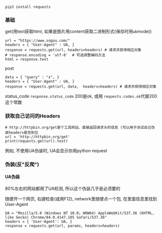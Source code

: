 `pip3 install requests`


### 基础
get(用text获取html, 如果是图片用content获取二进制形式(保存时用`wb`mode))
```
url = "https://www.sogou.com/"
headers = { "User-Agent" : UA, }
response = requests.get(url, headers=headers) # 请求并获得相应对象
# response.encoding = 'utf-8'  # 可选调整编码方法
html = response.text
```
post
```
data = { "query" : "x", }
headers = { "User-Agent" : UA, }
response = requests.get(url, data,  headers=headers) # 请求并获得相应对象
```

status_code
`response.status_code`
200是ok, 或用 `requests.codes.ok`代替200这个常数

### 获取自己访问的Headers
```
# http://httpbin.org/get是个工具网站，直接返回请求头的信息 (可以用于测试自己伪装headers是否到位
url = 'http://httpbin.org/get'
print(requests.get(url).text)
```

例如, 不使用UA伪装时, UA会显示你用python request

### 伪装(反"反爬")
#### UA伪装
80%左右的网站都用了UA检测, 所以这个伪装几乎是必须要的

随便开一个网页, 右键检查(或用F12), network里随便点一个包, 在里面信息里找到 User-Agent
```
UA = "Mozilla/5.0 (Windows NT 10.0; WOW64) AppleWebKit/537.36 (KHTML, like Gecko) Chrome/84.0.4147.105 Safari/537.36"
headers = { 'User-Agent': UA, }
response = requests.get(url, params, headers=headers)
```

